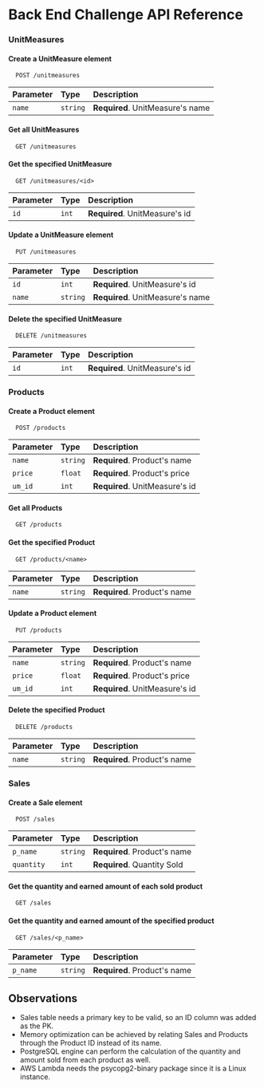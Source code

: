 
# Back End Challenge API Reference


### UnitMeasures

#### Create a UnitMeasure element

```http
  POST /unitmeasures
```

| Parameter | Type     | Description                |
| :-------- | :------- | :------------------------- |
| `name` | `string` | **Required**. UnitMeasure's name |

#### Get all UnitMeasures

```http
  GET /unitmeasures
```

#### Get the specified UnitMeasure

```http
  GET /unitmeasures/<id>
```

| Parameter | Type     | Description                |
| :-------- | :------- | :------------------------- |
| `id` | `int` | **Required**. UnitMeasure's id |

#### Update a UnitMeasure element

```http
  PUT /unitmeasures
```

| Parameter | Type     | Description                |
| :-------- | :------- | :------------------------- |
| `id` | `int` | **Required**. UnitMeasure's id |
| `name` | `string` | **Required**. UnitMeasure's name |

#### Delete the specified UnitMeasure

```http
  DELETE /unitmeasures
```

| Parameter | Type     | Description                |
| :-------- | :------- | :------------------------- |
| `id` | `int` | **Required**. UnitMeasure's id |


### Products

#### Create a Product element

```http
  POST /products
```

| Parameter | Type     | Description                |
| :-------- | :------- | :------------------------- |
| `name` | `string` | **Required**. Product's name |
| `price` | `float` | **Required**. Product's price |
| `um_id` | `int` | **Required**. UnitMeasure's id |

#### Get all Products

```http
  GET /products
```

#### Get the specified Product

```http
  GET /products/<name>
```

| Parameter | Type     | Description                |
| :-------- | :------- | :------------------------- |
| `name` | `string` | **Required**. Product's name |

#### Update a Product element

```http
  PUT /products
```

| Parameter | Type     | Description                |
| :-------- | :------- | :------------------------- |
| `name` | `string` | **Required**. Product's name |
| `price` | `float` | **Required**. Product's price |
| `um_id` | `int` | **Required**. UnitMeasure's id |

#### Delete the specified Product

```http
  DELETE /products
```

| Parameter | Type     | Description                |
| :-------- | :------- | :------------------------- |
| `name` | `string` | **Required**. Product's name |


### Sales

#### Create a Sale element

```http
  POST /sales
```

| Parameter | Type     | Description                |
| :-------- | :------- | :------------------------- |
| `p_name` | `string` | **Required**. Product's name |
| `quantity` | `int` | **Required**. Quantity Sold |

#### Get the quantity and earned amount of each sold product

```http
  GET /sales
```

#### Get the quantity and earned amount of the specified product

```http
  GET /sales/<p_name>
```

| Parameter | Type     | Description                |
| :-------- | :------- | :------------------------- |
| `p_name` | `string` | **Required**. Product's name |

## Observations

- Sales table needs a primary key to be valid, so an ID column was added as the PK.
- Memory optimization can be achieved by relating Sales and Products through the Product ID instead of its name.
- PostgreSQL engine can perform the calculation of the quantity and amount sold from each product as well.
- AWS Lambda needs the psycopg2-binary package since it is a Linux instance.